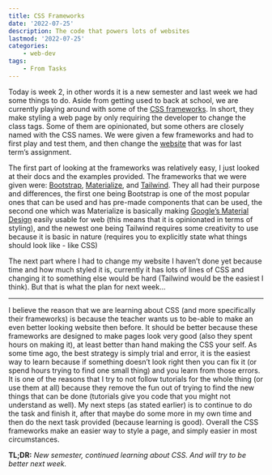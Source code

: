 ```yaml
---
title: CSS Frameworks
date: '2022-07-25'
description: The code that powers lots of websites
lastmod: '2022-07-25'
categories:
    - web-dev
tags:
    - From Tasks
---
```


Today is week 2, in other words it is a new semester and last week we had some things to do. Aside from getting used to back at school, we are currently playing around with some of the [CSS frameworks](https://en.wikipedia.org/wiki/CSS_framework). In short, they make styling a web page by only requiring the developer to change the class tags. Some of them are opinionated, but some others are closely named with the CSS names. We were given a few frameworks and had to first play and test them, and then change the [website](https://github.com/Michael-Schoo/Danko) that was for last term’s assignment.

The first part of looking at the frameworks was relatively easy, I just looked at their docs and the examples provided. The frameworks that we were given were: [Bootstrap](https://getbootstrap.com/), [Materialize](https://materializecss.com/), and [Tailwind](https://tailwindcss.com/). They all had their purpose and differences, the first one being Bootstrap is one of the most popular ones that can be used and has pre-made components that can be used, the second one which was Materialize is basically making [Google’s Material Design](https://material.io/) easily usable for web (this means that it is opinionated in terms of styling), and the newest one being Tailwind requires some creativity to use because it is basic in nature (requires you to explicitly state what things should look like - like CSS)

The next part where I had to change my website I haven’t done yet because time and how much styled it is, currently it has lots of lines of CSS and changing it to something else would be hard (Tailwind would be the easiest I think). But that is what the plan for next week…

---

I believe the reason that we are learning about CSS (and more specifically their frameworks) is because the teacher wants us to be-able to make an even better looking website then before. It should be better because these frameworks are designed to make pages look very good (also they spent hours on making it), at least better than hand making the CSS your self. As some time ago, the best strategy is simply trial and error, it is the easiest way to learn because if something doesn’t look right then you can fix it (or spend hours trying to find one small thing) and you learn from those errors. It is one of the reasons that I try to not follow tutorials for the whole thing (or use them at all) because they remove the fun out of trying to find the new things that can be done (tutorials give you code that you might not understand as well). My next steps (as stated earlier) is to continue to do the task and finish it, after that maybe do some more in my own time and then do the next task provided (because learning is good). Overall the CSS frameworks make an easier way to style a page, and simply easier in most circumstances.

**TL;DR:** *New semester, continued learning about CSS. And will try to be better next week.*
